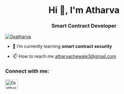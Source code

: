 <h1 align="center">Hi 👋, I'm Atharva</h1>
<h3 align="center">Smart Contract Developer</h3>

<p align="left"> <a href="https://twitter.com/0xatharva" target="blank"><img src="https://img.shields.io/twitter/follow/0xatharva?logo=twitter&style=for-the-badge" alt="0xatharva" /></a> </p>

- 🌱 I’m currently learning **smart contract security**

- 📫 How to reach me atharvachewale3@gmail.com

<h3 align="left">Connect with me:</h3>
<p align="left">
<a href="https://twitter.com/0xatharva" target="blank"><img align="center" src="https://raw.githubusercontent.com/rahuldkjain/github-profile-readme-generator/master/src/images/icons/Social/twitter.svg" alt="0xatharva" height="30" width="40" /></a>
</p>

